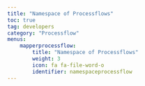 ```yaml
---
title: "Namespace of Processflows"
toc: true
tag: developers
category: "Processflow"
menus: 
    mapperprocessflow:
        title: "Namespace of Processflows"
        weight: 3
        icon: fa fa-file-word-o
        identifier: namespaceprocessflow
---
```






 
